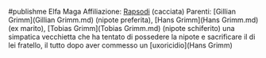 #publishme 
Elfa Maga
Affiliazione: [Rapsodi](Rapsodi.md) (cacciata)
Parenti: [Gillian Grimm](Gillian Grimm.md) (nipote preferita), [Hans Grimm](Hans Grimm.md) (ex marito), [Tobias Grimm](Tobias Grimm.md) (nipote schiferito)
una simpatica vecchietta che ha tentato di possedere la nipote e sacrificare il di lei fratello, il tutto dopo aver commesso un [uxoricidio](Hans Grimm)